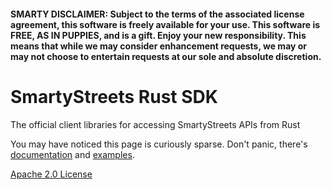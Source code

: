 #### SMARTY DISCLAIMER: Subject to the terms of the associated license agreement, this software is freely available for your use. This software is FREE, AS IN PUPPIES, and is a gift. Enjoy your new responsibility. This means that while we may consider enhancement requests, we may or may not choose to entertain requests at our sole and absolute discretion.

# SmartyStreets Rust SDK

The official client libraries for accessing SmartyStreets APIs from Rust

You may have noticed this page is curiously sparse. Don't panic, there's [documentation](https://smarty.com/docs/sdk/rust) and [examples](examples).

[Apache 2.0 License](LICENSE)
